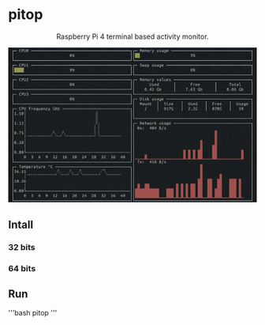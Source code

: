 # pitop

<div align="center">

Raspberry Pi 4 terminal based activity monitor.  

<img src="./assets/pitop.gif" />

</div>

## Intall 
### 32 bits 
### 64 bits 

## Run 
'''bash 
pitop
'''

